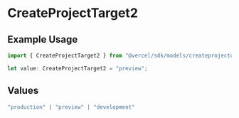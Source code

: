 # CreateProjectTarget2

## Example Usage

```typescript
import { CreateProjectTarget2 } from "@vercel/sdk/models/createprojectop.js";

let value: CreateProjectTarget2 = "preview";
```

## Values

```typescript
"production" | "preview" | "development"
```